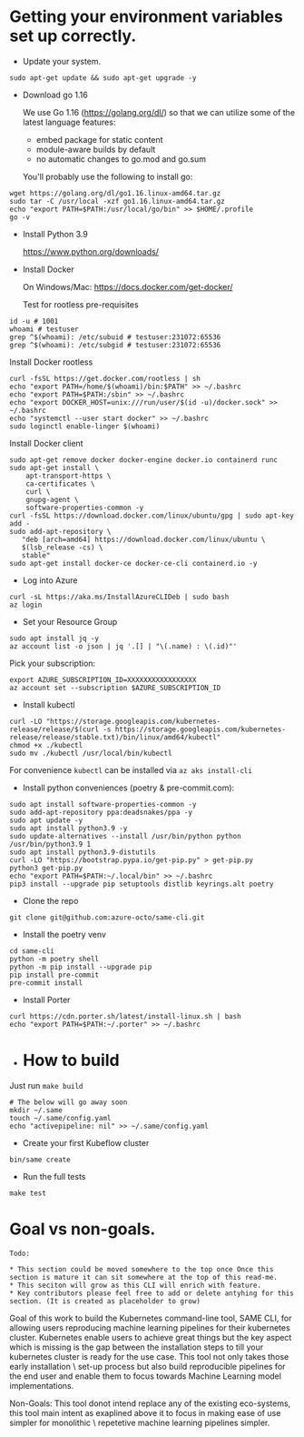 # Getting your environment variables set up correctly.
- Update your system.
```
sudo apt-get update && sudo apt-get upgrade -y
```
- Download go 1.16

  We use Go 1.16 (https://golang.org/dl/) so that we can utilize some of the latest language features:
  * embed package for static content
  * module-aware builds by default
  * no automatic changes to go.mod and go.sum
  
  
  You'll probably use the following to install go:
```
wget https://golang.org/dl/go1.16.linux-amd64.tar.gz
sudo tar -C /usr/local -xzf go1.16.linux-amd64.tar.gz
echo "export PATH=$PATH:/usr/local/go/bin" >> $HOME/.profile
go -v
```

- Install Python 3.9

  https://www.python.org/downloads/

- Install Docker

  On Windows/Mac: https://docs.docker.com/get-docker/

  Test for rootless pre-requisites
```
id -u # 1001
whoami # testuser
grep ^$(whoami): /etc/subuid # testuser:231072:65536
grep ^$(whoami): /etc/subgid # testuser:231072:65536
```
  Install Docker rootless
```
curl -fsSL https://get.docker.com/rootless | sh
echo "export PATH=/home/$(whoami)/bin:$PATH" >> ~/.bashrc
echo "export PATH=$PATH:/sbin" >> ~/.bashrc
echo "export DOCKER_HOST=unix:///run/user/$(id -u)/docker.sock" >> ~/.bashrc
echo "systemctl --user start docker" >> ~/.bashrc
sudo loginctl enable-linger $(whoami)
```
  Install Docker client
```
sudo apt-get remove docker docker-engine docker.io containerd runc
sudo apt-get install \
    apt-transport-https \
    ca-certificates \
    curl \
    gnupg-agent \
    software-properties-common -y
curl -fsSL https://download.docker.com/linux/ubuntu/gpg | sudo apt-key add -
sudo add-apt-repository \
   "deb [arch=amd64] https://download.docker.com/linux/ubuntu \
   $(lsb_release -cs) \
   stable"
sudo apt-get install docker-ce docker-ce-cli containerd.io -y 
```
- Log into Azure
```
curl -sL https://aka.ms/InstallAzureCLIDeb | sudo bash
az login
```

- Set your Resource Group
```
sudo apt install jq -y
az account list -o json | jq '.[] | "\(.name) : \(.id)"'
```
Pick your subscription:
```
export AZURE_SUBSCRIPTION_ID=XXXXXXXXXXXXXXXXX
az account set --subscription $AZURE_SUBSCRIPTION_ID
```

- Install kubectl
```
curl -LO "https://storage.googleapis.com/kubernetes-release/release/$(curl -s https://storage.googleapis.com/kubernetes-release/release/stable.txt)/bin/linux/amd64/kubectl"
chmod +x ./kubectl
sudo mv ./kubectl /usr/local/bin/kubectl
```
For convenience `kubectl` can be installed via `az aks install-cli`

- Install python conveniences (poetry & pre-commit.com):
```
sudo apt install software-properties-common -y 
sudo add-apt-repository ppa:deadsnakes/ppa -y
sudo apt update -y
sudo apt install python3.9 -y
sudo update-alternatives --install /usr/bin/python python /usr/bin/python3.9 1
sudo apt install python3.9-distutils
curl -LO "https://bootstrap.pypa.io/get-pip.py" > get-pip.py
python3 get-pip.py
echo "export PATH=$PATH:~/.local/bin" >> ~/.bashrc
pip3 install --upgrade pip setuptools distlib keyrings.alt poetry
```
- Clone the repo
```
git clone git@github.com:azure-octo/same-cli.git
```
- Install the poetry venv
```
cd same-cli
python -m poetry shell
python -m pip install --upgrade pip
pip install pre-commit
pre-commit install
```
- Install Porter
```
curl https://cdn.porter.sh/latest/install-linux.sh | bash
echo "export PATH=$PATH:~/.porter" >> ~/.bashrc
```

- # How to build
Just run `make build`
```
# The below will go away soon
mkdir ~/.same
touch ~/.same/config.yaml
echo "activepipeline: nil" >> ~/.same/config.yaml
```
- Create your first Kubeflow cluster
```
bin/same create
```

- Run the full tests

```
make test
```
# Goal vs non-goals.

```
Todo: 

* This section could be moved somewhere to the top once Once this section is mature it can sit somewhere at the top of this read-me.
* This seciton will grow as this CLI will enrich with feature.
* Key contributors please feel free to add or delete antyhing for this section. (It is created as placeholder to grow)

```

Goal of this work to build the Kubernetes command-line tool, SAME CLI, for allowing users reproducing machine learning pipelines for their kubernetes cluster. Kubernetes enable users to achieve great things but the key aspect which is missing is the gap between the installation steps to till your kubernetes cluster is ready for the use case. This tool not only takes those early installation \ set-up process but also build reproducible pipelines for the end user and enable them to focus towards Machine Learning model implementations.

Non-Goals: This tool donot intend replace any of the existing eco-systems, this tool main intent as exaplined above it to focus in making ease of use simpler for monolithic \ repetetive machine learning pipelines simpler.

